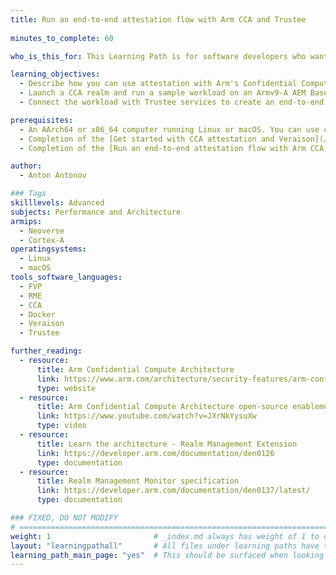 ```yaml
---
title: Run an end-to-end attestation flow with Arm CCA and Trustee
   
minutes_to_complete: 60

who_is_this_for: This Learning Path is for software developers who want to run an end-to-end attestation flow using Arm Confidential Compute Architecture (CCA) and Trustee services.

learning_objectives:
  - Describe how you can use attestation with Arm's Confidential Computing Architecture (CCA) and Trustee services
  - Launch a CCA realm and run a sample workload on an Armv9-A AEM Base Fixed Virtual Platform (FVP) with Realm Management Extension (RME) support
  - Connect the workload with Trustee services to create an end-to-end example that uses attestation to unlock the confidential processing of data

prerequisites:
  - An AArch64 or x86_64 computer running Linux or macOS. You can use cloud instances; see this list of [Arm cloud service providers](/learning-paths/servers-and-cloud-computing/csp/)
  - Completion of the [Get started with CCA attestation and Veraison](/learning-paths/servers-and-cloud-computing/cca-veraison) Learning Path
  - Completion of the [Run an end-to-end attestation flow with Arm CCA](/learning-paths/servers-and-cloud-computing/cca-essentials/) Learning Path

author:
  - Anton Antonov

### Tags
skilllevels: Advanced
subjects: Performance and Architecture
armips:
  - Neoverse
  - Cortex-A
operatingsystems:
  - Linux
  - macOS
tools_software_languages:
  - FVP
  - RME
  - CCA
  - Docker
  - Veraison
  - Trustee

further_reading:
  - resource:
      title: Arm Confidential Compute Architecture
      link: https://www.arm.com/architecture/security-features/arm-confidential-compute-architecture
      type: website
  - resource:
      title: Arm Confidential Compute Architecture open-source enablement
      link: https://www.youtube.com/watch?v=JXrNkYysuXw
      type: video
  - resource:
      title: Learn the architecture - Realm Management Extension
      link: https://developer.arm.com/documentation/den0126
      type: documentation
  - resource:
      title: Realm Management Monitor specification
      link: https://developer.arm.com/documentation/den0137/latest/
      type: documentation

### FIXED, DO NOT MODIFY
# ================================================================================
weight: 1                       # _index.md always has weight of 1 to order correctly
layout: "learningpathall"       # All files under learning paths have this same wrapper
learning_path_main_page: "yes"  # This should be surfaced when looking for related content. Only set for _index.md of learning path content.
---
```

